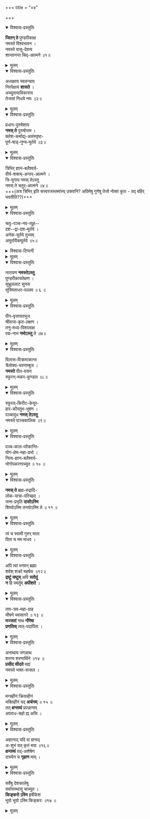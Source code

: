 +++
title = "०४"

+++


<details open><summary>विश्वास-प्रस्तुतिः</summary>

**जितन् ते** पुण्डरीकाक्ष  
नमस्ते विश्वभावन ।  
नवस्ते वासु-देवाय  
शान्तानन्त चिद्-आत्मने ॥१॥
</details>

<details><summary>मूलम्</summary>

जितन्ते पुण्डरीकाक्ष नमस्ते विश्वभावन ।  
नवस्ते वासुदेवाय शान्तानन्त चिदात्मने ॥१॥
</details>


<details open><summary>विश्वास-प्रस्तुतिः</summary>

अध्यक्षाय स्वतन्त्राय  
निरपेक्षाय **शासते** ।  
अच्युतायाविकाराय  
तेजसां निधये नमः ॥२॥
</details>

<details><summary>मूलम्</summary>

अध्यक्षाय स्वतन्त्राय निरपेक्षाय शासते ।  
अच्युतायाविकाराय तेजसान्निधये नमः ॥२॥
</details>


<details open><summary>विश्वास-प्रस्तुतिः</summary>

प्रधान-पुरुषेशाय  
**नमस् ते** पुरुषोत्तम ।  
क्लेश-कर्माद्य्-असंस्पृष्ट-  
पूर्ण-षाड्-गुण्य-मूर्तये ॥३॥
</details>

<details><summary>मूलम्</summary>

प्रधानपुरुषेशाय नमस्तेपुरुषोत्तम ।  
क्लेशकर्माद्यसंस्पृष्ट पूर्णषाड्गुण्यमूर्तये ॥३॥
</details>


<details open><summary>विश्वास-प्रस्तुतिः</summary>

त्रिभिर् ज्ञान-बलैश्वर्य-  
वीर्य-शक्त्य्-अन्तर्-आत्मने ।  
त्रि-युगाय नमस् तेऽस्तु  
नमस् ते चतुर्-आत्मने ॥४॥  
+++(अत्र त्रिभिर् इति सत्त्वरजस्तमांस्य् उक्तानि? अग्रिमेषु गुणेषु तेजो नोक्तं कुतः - तद् बहिर् भवतीति??)+++
</details>

<details><summary>मूलम्</summary>

त्रिभिर्ज्ञानबलैश्वर्यवीर्यशक्त्यन्तरात्मने ।  
त्रियुगाय नमस्तेऽस्तु नमस्ते चतुरात्मने ॥४॥
</details>


<details open><summary>विश्वास-प्रस्तुतिः</summary>

चतुः-पञ्च-नव-व्यूह--  
दश--द्वा-दश-मूर्तये ।  
अनेक-मूर्तये तुभ्यम्  
अमूर्तायैकमूर्तये ॥५॥
</details>

<details><summary>विश्वास-टिप्पनी</summary>

> सात्वतां नवमूर्तीनामादिमूर्तिरहं परा

इति भागवते।  
वासुदेवः, सङ्कर्षणः, प्रद्युम्नः, अनिरुद्धः, नारायणः,  
हय-ग्रीवः, वराहः, नरसिंहः, ब्रह्मा इत्य् एतेषु क्रमशः ४, ५, ९ गृहीत्वा व्यूह-सङ्ख्या-भेदा जायन्ते।  
दशं चावताराः।  
भगवतः अन्नमय-प्राणमय-मनोमय-विज्ञानमय-आनन्दमयाख्यः व्यूहः अपि वर्तते । 
</details>

<details><summary>मूलम्</summary>

चतुःपञ्चनवव्यूह दशद्वादशमूर्तये ।  
अनेकमूर्तये तुभ्यममूर्तायैकमूर्तये ॥५॥
</details>


<details open><summary>विश्वास-प्रस्तुतिः</summary>

नारायण **नमस्तेऽस्तु**  
पुण्डरीकायतेक्षण ।  
सुभ्रूललाट सुनस  
सुस्मिताधर-पल्लव ॥ ६ ॥
</details>

<details><summary>मूलम्</summary>

नारायण नमस्तेस्तु पुण्डरीकायतेक्षण ।  
सुभ्रूललाटसुनस सुस्मिताधरपल्लव ॥ ६ ॥
</details>


<details open><summary>विश्वास-प्रस्तुतिः</summary>

पीन-वृत्तायतभुज  
श्रीवत्स-कृत-लक्षण ।  
तनु-मध्य-विशालाक्ष  
पद्म-नाभ **नमोऽस्तु** ते ॥७॥
</details>

<details><summary>मूलम्</summary>

पीनवृत्तायतभुज श्रीवत्सकृतलक्षण ।  
तनुमध्य विशालाक्ष पद्मनाभ नमोऽस्तु ते ॥७॥
</details>


<details open><summary>विश्वास-प्रस्तुतिः</summary>

विलास-विक्रमाक्रान्त  
त्रैलोक्य-चरणाम्बुज ।  
**नमस्ते** पीत-वसन  
स्फुरन्-मकर-कुण्डल ॥८॥
</details>

<details><summary>मूलम्</summary>

विलास विक्रमाक्रान्त त्रैलोक्यचरणाम्बुज ।  
नमस्तेपीतवसन स्फुरन्मकरकुण्डल ॥८॥
</details>


<details open><summary>विश्वास-प्रस्तुतिः</summary>

स्फुरत्-किरीट-केयूर-  
हार-कौस्तुभ-भूषण ।  
पञ्चायुध **नमस् तेऽस्तु**  
नमस्ते पाञ्चकालिक ॥९॥
</details>

<details><summary>मूलम्</summary>

स्फुरत्किरीटकेयूर हारकौस्तुभभूषण ।  
पञ्चायुध नमस्तेऽस्तु नमस्ते पाञ्चकालिक ॥९॥
</details>


<details open><summary>विश्वास-प्रस्तुतिः</summary>

पञ्च-काल-परैकान्ति-  
योग-क्षेम-महा-प्रभो ।  
नित्य-ज्ञान-बलैश्वर्य-  
भोगोपकरणाच्युत ॥ १० ॥
</details>

<details><summary>मूलम्</summary>

पञ्चकालपरैकान्तियोगक्षेममहाप्रभो ।  
नित्यज्ञानबलैश्वर्य भोगोपकरणाच्युत ॥ १० ॥
</details>


<details open><summary>विश्वास-प्रस्तुतिः</summary>

**नमस् ते** ब्रह्म-रुद्रादि-  
लोक-यात्रा-परिच्छद ।  
जन्म-प्रभृति **दासोऽस्मि**  
शिष्योऽस्मि तनयोऽस्मि ते ॥ ११ ॥
</details>

<details><summary>मूलम्</summary>

नमस्तेब्रह्मरुद्रादि लोकयात्रापरिच्छद ।  
जन्मप्रभृति दासोऽस्मि शिष्योऽस्मि तनयोऽस्मि ते ॥ ११ ॥
</details>


<details open><summary>विश्वास-प्रस्तुतिः</summary>

त्वं च स्वामी गुरुर् माता  
पिता च मम माधव ।  
</details>

<details><summary>मूलम्</summary>

त्वञ्च स्वामी गुरुर्माता पिताच मम माधव ।  
</details>


<details open><summary>विश्वास-प्रस्तुतिः</summary>

अपि त्वां भगवन् ब्रह्मा  
शर्वश् शक्रो महर्षयः ॥१२॥  
**द्रष्टुं यष्टुम्** अपि **स्तोतुं**  
**न** हि स्मर्तुम् **अपीशते** ।  
</details>

<details><summary>मूलम्</summary>

अपित्वां भगवन् ब्रह्मा शर्वश्शक्रो महर्षयः ॥१२॥  
द्रष्टुं यष्टुमपिस्तोतुं स्मर्तुमपीशते ।  
</details>


<details open><summary>विश्वास-प्रस्तुतिः</summary>

ताप-त्रय-महा-ग्राह  
भीषणे भवसागरे ॥ १३ ॥  
**मज्जतां** नाथ **नौरेषा**  
**प्रणतिस्** त्वत्-पदार्पिता ।  
</details>

<details><summary>मूलम्</summary>

तापत्रयमहाग्राह भीषणे भवसागरे ॥ १३ ॥  
मज्जतां नाथ नौरेषा प्रणतिस्त्वत्पदार्पिता ।  
</details>


<details open><summary>विश्वास-प्रस्तुतिः</summary>

अनाथाय जगन्नाथ  
शरण्य शरणार्थिने ॥१४ ॥  
**प्रसीद सीदते** मह्यं  
नमस्ते भक्त-वत्सल ।  
</details>

<details><summary>मूलम्</summary>

अनाथाय जगन्नाथ शरण्य शरणार्थिने ॥१४ ॥  
प्रसीद सीदते मह्यं नमस्ते भक्तवत्सल ।  
</details>


<details open><summary>विश्वास-प्रस्तुतिः</summary>

मन्त्रहीनं क्रियाहीनं  
भक्तिहीनं यद् **अर्चनम्** ॥ १५ ॥  
तत् **क्षन्तव्यं** प्रपन्नानाम्  
अपराध-सहो ह्य् असि ।  
</details>

<details><summary>मूलम्</summary>

मन्त्रहीनं क्रियाहीनं भक्तिहीनं यदर्चनम् ॥ १५ ॥  
तत्क्षन्तव्यं प्रपन्नानामपराधसहोह्यसि ।  
</details>


<details open><summary>विश्वास-प्रस्तुतिः</summary>

अज्ञानाद् यदि वा ज्ञनाद्  
अ-शुभं यत् कृतं मया ॥१६॥  
**क्षन्तव्यं** तद्-अशेषेण  
दास्येन च **गृहाण** माम् ।  
</details>

<details><summary>मूलम्</summary>

अज्ञानाद्यदिवा ज्ञनादशुभं यत्कृतं मया ॥१६॥  
क्षन्तव्यं तदशेषेण दास्येनच गृहाण माम् ।  
</details>

<details open><summary>विश्वास-प्रस्तुतिः</summary>

सर्वेषु देशकालेषु  
सर्वावस्थासु चाच्युत ।  
**किङ्करो ऽस्मि** हृषीकेश  
भूयो भूयो ऽस्मि किङ्करः ॥१७ ॥
</details>

<details><summary>मूलम्</summary>

सर्वेषु देशकालेषु सर्वावस्थासु चाच्युत ।  
किङ्करोस्मि हृषीकेश भूयोभूयोऽस्मिकिङ्करः ॥१७ ॥

</details>
